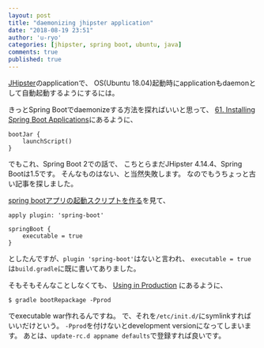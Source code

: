 ```yaml
---
layout: post
title: "daemonizing jhipster application"
date: "2018-08-19 23:51"
author: 'u-ryo'
categories: [jhipster, spring boot, ubuntu, java]
comments: true
published: true
---
```

[JHipster](https://www.jhipster.tech/)のapplicationで、
OS(Ubuntu 18.04)起動時にapplicationもdaemonとして自動起動するようにするには。

きっとSpring Bootでdaemonizeする方法を探ればいいと思って、
[61. Installing Spring Boot Applications](https://docs.spring.io/spring-boot/docs/current/reference/html/deployment-install.html)にあるように、

```
bootJar {
	launchScript()
}
```

でもこれ、Spring Boot 2での話で、
こちとらまだJHipster 4.14.4、Spring Bootは1.5です。
そんなものはない、と当然失敗します。
なのでもうちょっと古い記事を探しました。

[spring bootアプリの起動スクリプトを作る](https://ishiis.net/2016/09/27/spring-boot-init-script/)を見て、

```
apply plugin: 'spring-boot'

springBoot {
    executable = true
}
```

としたんですが、`plugin 'spring-boot'`はないと言われ、
`executable = true`は`build.gradle`に既に書いてありました。

そもそもそんなことしなくても、
[Using in Production](https://www.jhipster.tech/production/)
にあるように、

```
$ gradle bootRepackage -Pprod
```

でexecutable war作れるんですね。
で、それを`/etc/init.d/`にsymlinkすればいいだけという。
`-Pprod`を付けないとdevelopment versionになってしまいます。
あとは、`update-rc.d appname defaults`で登録すれば良いです。
